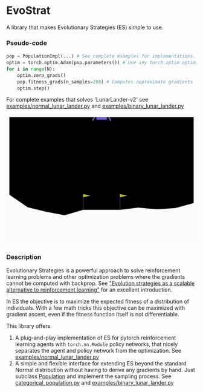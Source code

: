# EvoStrat 
A library that makes Evolutionary Strategies (ES) simple to use.

### Pseudo-code

```python
pop = PopulationImpl(...) # See complete examples for implementations. 
optim = torch.optim.Adam(pop.parameters()) # Use any torch.optim optimizer
for i in range(N):
    optim.zero_grads()
    pop.fitness_grads(n_samples=200) # Computes approximate gradients
    optim.step()
```

For complete examples that solves 'LunarLander-v2' see [examples/normal_lunar_lander.py](examples/normal_lunar_lander.py) and [examples/binary_lunar_lander.py](examples/binary_lunar_lander.py) 

![Lunar lander](media/lander.gif)

### Description

Evolutionary Strategies is a powerful approach to solve reinforcement learning problems and other optimization problems where the gradients cannot be computed with backprop. 
See ["Evolution strategies as a scalable alternative to reinforcement learning"](https://arxiv.org/abs/1703.03864) for an excellent introduction.

In ES the objective is to maximize the expected fitness of a distribution of individuals. 
With a few math tricks this objective can be maximized with gradient ascent, even if the fitness function itself is not differentiable. 

This library offers
 
1. A plug-and-play implementation of ES for pytorch reinforcement learning agents with `torch.nn.Module` policy networks, that nicely separates the agent and policy network from the optimization. See [examples/normal_lunar_lander.py](examples/normal_lunar_lander.py) 
2. A simple and flexible interface for extending ES beyond the standard Normal distribution without having to derive any gradients by hand. Just subclass [Population](population.py)
 and implement the sampling process. See [categorical_population.py](categorical_population.py) and [examples/binary_lunar_lander.py](examples/binary_lunar_lander.py)  


     


 
